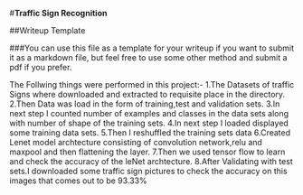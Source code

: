 #**Traffic Sign Recognition** 

##Writeup Template

###You can use this file as a template for your writeup if you want to submit it as a markdown file, but feel free to use some other method and submit a pdf if you prefer.

The Follwing things were performed in this project:-
    1.The Datasets of traffic Signs where downloaded and extracted to requisite place in  the directory.
    2.Then Data was load in the form of training,test and validation sets.
    3.In next step I counted number of examples and classes in the data sets along with number of shape of the training sets.
    4.In next step I loaded displayed some training data sets.
    5.Then I reshuffled the training sets data
    6.Created Lenet model archtecture consisting of convolution network,relu and maxpool and then flattening the layer.
    7.Then we used tensor flow to learn and check the accuracy of the leNet archtecture.
    8.After Validating with test sets.I downloaded some traffic sign pictures to check the accuracy on this images that comes out to be 93.33%



